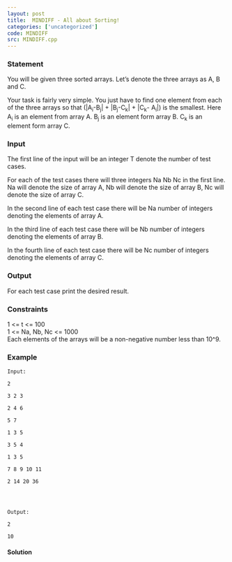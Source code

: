 ```yaml
---
layout: post
title:  MINDIFF - All about Sorting!
categories: ['uncategorized']
code: MINDIFF
src: MINDIFF.cpp
---
```


### **Statement**

You will be given three sorted arrays. Let’s denote the three arrays as A, B
and C.

Your task is fairly very simple. You just have to find one element from each
of the three arrays so that (|A<sub>i</sub>-B<sub>j</sub>| +
|B<sub>j</sub>-C<sub>k</sub>| + |C<sub>k</sub>-
A<sub>i</sub>|) is the smallest. Here A<sub>i</sub> is an element
from array A. B<sub>j</sub> is an element form array B. C<sub>k</sub>
is an element form array C.

### Input

The first line of the input will be an integer T denote the number of test
cases.

For each of the test cases there will three integers Na Nb Nc in the first
line. Na will denote the size of array A, Nb will denote the size of array B,
Nc will denote the size of array C.

In the second line of each test case there will be Na number of integers
denoting the elements of array A.

In the third line of each test case there will be Nb number of integers
denoting the elements of array B.

In the fourth line of each test case there will be Nc number of integers
denoting the elements of array C.

### Output

For each test case print the desired result.

### Constraints

1 <= t <= 100  
1 <= Na, Nb, Nc <= 1000  
Each elements of the arrays will be a non-negative number less than 10^9.

### Example

    
    
    Input:
    2
    3 2 3
    2 4 6
    5 7
    1 3 5
    3 5 4
    1 3 5
    7 8 9 10 11
    2 14 20 36
    
    
    
    Output:
    2
    10
    



#### **Solution**



